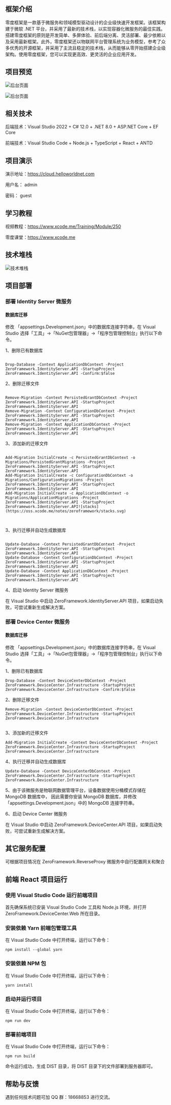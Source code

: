 ﻿
 ## 框架介绍

零度框架是一款基于微服务和领域模型驱动设计的企业级快速开发框架。该框架构建于微软 .NET 平台，并采用了最新的技术栈，以实现容器化微服务的最佳实践。搭建零度框架的原则是开发简单、多屏体验、前后端分离、灵活部署、最少依赖以及采用最新框架。此外，零度框架还以物联网平台管理系统为业务模型，参考了众多优秀的开源框架，并采用了主流且稳定的技术栈，从而能够从零开始搭建企业级架构。使用零度框架，您可以实现更高效、更灵活的企业应用开发。

## 项目预览

![后台页面](https://oss.xcode.me/notes/zeroframework/zeroframework-ui-01.jpg)


![后台页面](https://oss.xcode.me/notes/zeroframework/zeroframework-ui-02.jpg)


## 相关技术

后端技术：Visual Studio 2022 + C# 12.0 + .NET 8.0 + ASP.NET Core + EF Core

前端技术：Visual Studio Code + Node.js + TypeScript + React + ANTD

## 项目演示

演示地址：https://cloud.helloworldnet.com

用户名： admin 

密码： guest

## 学习教程

视频教程：https://www.xcode.me/Training/Module/250

零度课堂：https://www.xcode.me

## 技术堆栈

![技术堆栈](https://oss.xcode.me/notes/zeroframework/stacks.svg)

## 项目部署

### 部署 Identity Server 微服务

#### 数据库迁移

修改 「appsettings.Development.json」中的数据库连接字符串，在 Visual Studio 选择「工具」->「NuGet包管理器」->「程序包管理控制台」执行以下命令。

1、删除已有数据库

```shell

Drop-Database -Context ApplicationDbContext -Project ZeroFramework.IdentityServer.API -StartupProject ZeroFramework.IdentityServer.API -Confirm:$false

```

2、删除迁移文件

```shell

Remove-Migration -Context PersistedGrantDbContext -Project ZeroFramework.IdentityServer.API -StartupProject ZeroFramework.IdentityServer.API
Remove-Migration -Context ConfigurationDbContext -Project ZeroFramework.IdentityServer.API -StartupProject ZeroFramework.IdentityServer.API
Remove-Migration -Context ApplicationDbContext -Project ZeroFramework.IdentityServer.API -StartupProject ZeroFramework.IdentityServer.API

```

3、添加新的迁移文件

```shell

Add-Migration InitialCreate -c PersistedGrantDbContext -o Migrations/PersistedGrantMigrations -Project ZeroFramework.IdentityServer.API -StartupProject ZeroFramework.IdentityServer.API
Add-Migration InitialCreate -c ConfigurationDbContext -o Migrations/ConfigurationMigrations -Project ZeroFramework.IdentityServer.API -StartupProject ZeroFramework.IdentityServer.API
Add-Migration InitialCreate -c ApplicationDbContext -o Migrations/ApplicationMigrations -Project ZeroFramework.IdentityServer.API -StartupProject ZeroFramework.IdentityServer.API![stacks](https://oss.xcode.me/notes/zeroframework/stacks.svg)



```

3、执行迁移并自动生成数据库

```shell

Update-Database -Context PersistedGrantDbContext -Project ZeroFramework.IdentityServer.API -StartupProject ZeroFramework.IdentityServer.API
Update-Database -Context ConfigurationDbContext -Project ZeroFramework.IdentityServer.API -StartupProject ZeroFramework.IdentityServer.API
Update-Database -Context ApplicationDbContext -Project ZeroFramework.IdentityServer.API -StartupProject ZeroFramework.IdentityServer.API
```

4、启动 Identity Server 微服务

在 Visual Studio 中启动 ZeroFramework.IdentityServer.API 项目，如果启动失败，可尝试重新生成解决方案。

### 部署 Device Center 微服务

#### 数据库迁移

修改 「appsettings.Development.json」中的数据库连接字符串，在 Visual Studio 选择「工具」->「NuGet包管理器」->「程序包管理控制台」执行以下命令。

1、删除已有数据库

```shell
Drop-Database -Context DeviceCenterDbContext -Project ZeroFramework.DeviceCenter.Infrastructure -StartupProject ZeroFramework.DeviceCenter.Infrastructure -Confirm:$false

```

2、删除迁移文件

```shell
Remove-Migration -Context DeviceCenterDbContext -Project ZeroFramework.DeviceCenter.Infrastructure -StartupProject ZeroFramework.DeviceCenter.Infrastructure
    
```

3、添加新的迁移文件

```shell
Add-Migration InitialCreate -Context DeviceCenterDbContext -Project ZeroFramework.DeviceCenter.Infrastructure -StartupProject ZeroFramework.DeviceCenter.Infrastructure
```

4、执行迁移并自动生成数据库
    
```shell
Update-Database -Context DeviceCenterDbContext -Project ZeroFramework.DeviceCenter.Infrastructure -StartupProject ZeroFramework.DeviceCenter.Infrastructure
```

5、由于该微服务是物联网数据管理平台，设备数据使用分桶模式存储在 MongoDB 数据库中， 因此需要你安装 MongoDB 数据库，并修改 「appsettings.Development.json」中的 MongoDB 连接字符串。


6、启动 Device Center 微服务

在 Visual Studio 中启动 ZeroFramework.DeviceCenter.API 项目，如果启动失败，可尝试重新生成解决方案。


## 其它服务配置

可根据项目情况在 ZeroFramework.ReverseProxy 微服务中自行配置网关和聚合

## 前端 React 项目运行  

### 使用 Visual Studio Code 运行前端项目

首先确保系统已安装 Visual Studio Code 工具和 Node.js 环境，并打开 ZeroFramework.DeviceCenter.Web 所在目录。

### 安装依赖 Yarn 前端包管理工具

在 Visual Studio Code 中打开终端，运行以下命令：

```shell
npm install --global yarn
````
### 安装依赖 NPM 包
在 Visual Studio Code 中打开终端，运行以下命令：
```shell
yarn install
```     
### 启动并运行项目

在 Visual Studio Code 中打开终端，运行以下命令：

```shell
npm run dev
```

### 部署前端项目

在 Visual Studio Code 中打开终端，运行以下命令：

```shell
npm run build
```

命令运行成功，生成 DIST 目录，将 DIST 目录下的文件部署到服务器即可。


## 帮助与反馈

遇到任何技术问题可加 QQ 群：18668853 进行交流。
